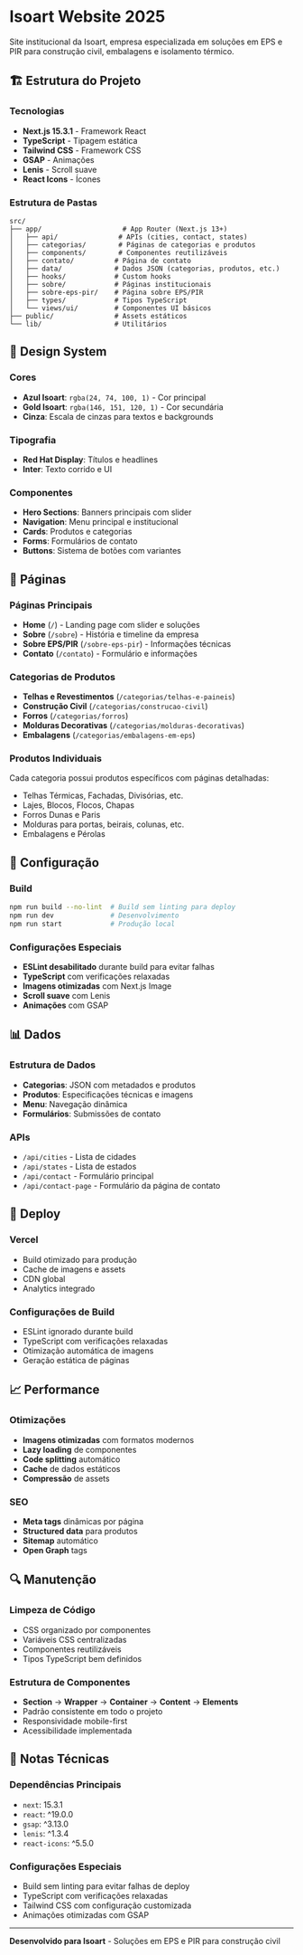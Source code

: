 # Isoart Website 2025

Site institucional da Isoart, empresa especializada em soluções em EPS e PIR para construção civil, embalagens e isolamento térmico.

## 🏗️ Estrutura do Projeto

### Tecnologias
- **Next.js 15.3.1** - Framework React
- **TypeScript** - Tipagem estática
- **Tailwind CSS** - Framework CSS
- **GSAP** - Animações
- **Lenis** - Scroll suave
- **React Icons** - Ícones

### Estrutura de Pastas
```
src/
├── app/                    # App Router (Next.js 13+)
│   ├── api/               # APIs (cities, contact, states)
│   ├── categorias/        # Páginas de categorias e produtos
│   ├── components/        # Componentes reutilizáveis
│   ├── contato/          # Página de contato
│   ├── data/             # Dados JSON (categorias, produtos, etc.)
│   ├── hooks/            # Custom hooks
│   ├── sobre/            # Páginas institucionais
│   ├── sobre-eps-pir/    # Página sobre EPS/PIR
│   ├── types/            # Tipos TypeScript
│   └── views/ui/         # Componentes UI básicos
├── public/               # Assets estáticos
└── lib/                  # Utilitários
```

## 🎨 Design System

### Cores
- **Azul Isoart**: `rgba(24, 74, 100, 1)` - Cor principal
- **Gold Isoart**: `rgba(146, 151, 120, 1)` - Cor secundária
- **Cinza**: Escala de cinzas para textos e backgrounds

### Tipografia
- **Red Hat Display**: Títulos e headlines
- **Inter**: Texto corrido e UI

### Componentes
- **Hero Sections**: Banners principais com slider
- **Navigation**: Menu principal e institucional
- **Cards**: Produtos e categorias
- **Forms**: Formulários de contato
- **Buttons**: Sistema de botões com variantes

## 📱 Páginas

### Páginas Principais
- **Home** (`/`) - Landing page com slider e soluções
- **Sobre** (`/sobre`) - História e timeline da empresa
- **Sobre EPS/PIR** (`/sobre-eps-pir`) - Informações técnicas
- **Contato** (`/contato`) - Formulário e informações

### Categorias de Produtos
- **Telhas e Revestimentos** (`/categorias/telhas-e-paineis`)
- **Construção Civil** (`/categorias/construcao-civil`)
- **Forros** (`/categorias/forros`)
- **Molduras Decorativas** (`/categorias/molduras-decorativas`)
- **Embalagens** (`/categorias/embalagens-em-eps`)

### Produtos Individuais
Cada categoria possui produtos específicos com páginas detalhadas:
- Telhas Térmicas, Fachadas, Divisórias, etc.
- Lajes, Blocos, Flocos, Chapas
- Forros Dunas e Paris
- Molduras para portas, beirais, colunas, etc.
- Embalagens e Pérolas

## 🔧 Configuração

### Build
```bash
npm run build --no-lint  # Build sem linting para deploy
npm run dev              # Desenvolvimento
npm run start            # Produção local
```

### Configurações Especiais
- **ESLint desabilitado** durante build para evitar falhas
- **TypeScript** com verificações relaxadas
- **Imagens otimizadas** com Next.js Image
- **Scroll suave** com Lenis
- **Animações** com GSAP

## 📊 Dados

### Estrutura de Dados
- **Categorias**: JSON com metadados e produtos
- **Produtos**: Especificações técnicas e imagens
- **Menu**: Navegação dinâmica
- **Formulários**: Submissões de contato

### APIs
- `/api/cities` - Lista de cidades
- `/api/states` - Lista de estados
- `/api/contact` - Formulário principal
- `/api/contact-page` - Formulário da página de contato

## 🚀 Deploy

### Vercel
- Build otimizado para produção
- Cache de imagens e assets
- CDN global
- Analytics integrado

### Configurações de Build
- ESLint ignorado durante build
- TypeScript com verificações relaxadas
- Otimização automática de imagens
- Geração estática de páginas

## 📈 Performance

### Otimizações
- **Imagens otimizadas** com formatos modernos
- **Lazy loading** de componentes
- **Code splitting** automático
- **Cache** de dados estáticos
- **Compressão** de assets

### SEO
- **Meta tags** dinâmicas por página
- **Structured data** para produtos
- **Sitemap** automático
- **Open Graph** tags

## 🔍 Manutenção

### Limpeza de Código
- CSS organizado por componentes
- Variáveis CSS centralizadas
- Componentes reutilizáveis
- Tipos TypeScript bem definidos

### Estrutura de Componentes
- **Section** → **Wrapper** → **Container** → **Content** → **Elements**
- Padrão consistente em todo o projeto
- Responsividade mobile-first
- Acessibilidade implementada

## 📝 Notas Técnicas

### Dependências Principais
- `next`: 15.3.1
- `react`: ^19.0.0
- `gsap`: ^3.13.0
- `lenis`: ^1.3.4
- `react-icons`: ^5.5.0

### Configurações Especiais
- Build sem linting para evitar falhas de deploy
- TypeScript com verificações relaxadas
- Tailwind CSS com configuração customizada
- Animações otimizadas com GSAP

---

**Desenvolvido para Isoart** - Soluções em EPS e PIR para construção civil
